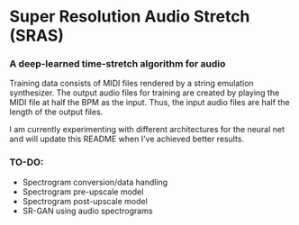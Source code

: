 # Super Resolution Audio Stretch (SRAS)
### A deep-learned time-stretch algorithm for audio

Training data consists of MIDI files rendered by a string emulation synthesizer. The output audio files for training are created by playing the MIDI file at half the BPM as the input. Thus, the input audio files are half the length of the output files.

I am currently experimenting with different architectures for the neural net and will update this README when I've achieved better results.

### TO-DO:
- Spectrogram conversion/data handling
- Spectrogram pre-upscale model
- Spectrogram post-upscale model
- SR-GAN using audio spectrograms
